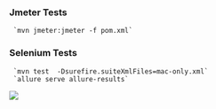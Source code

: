 ### Jmeter Tests
     `mvn jmeter:jmeter -f pom.xml`

### Selenium Tests
     `mvn test  -Dsurefire.suiteXmlFiles=mac-only.xml`
     `allure serve allure-results`

![](selenium-junit5.gif)
